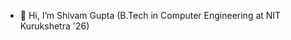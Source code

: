 - 👋 Hi, I’m Shivam Gupta (B.Tech in Computer Engineering at NIT Kurukshetra '26)

<!---
shivamguptarps/shivamguptarps is a ✨ special ✨ repository because its `README.md` (this file) appears on your GitHub profile.
You can click the Preview link to take a look at your changes.
--->
